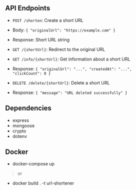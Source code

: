 
## API Endpoints

- `POST /shorten`: Create a short URL
- Body: `{ "originalUrl": "https://example.com" }`
- Response: Short URL string

- `GET /{shortUrl}`: Redirect to the original URL

- `GET /info/{shortUrl}`: Get information about a short URL
- Response: `{ "originalUrl": "...", "createdAt": "...", "clickCount": 0 }`

- `DELETE /delete/{shortUrl}`: Delete a short URL
- Response: `{ "message": "URL deleted successfully" }`

## Dependencies

- express
- mongoose
- crypto
- dotenv

## Docker

- docker-compose up
> or
- docker build . -t url-shortener
